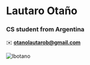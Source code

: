 # Lautaro Otaño
### CS student from Argentina

✉️ **otanolautarob@gmail.com**

<p><img align="center" src="https://github-readme-stats.vercel.app/api/top-langs?username=lbotano&show_icons=true&theme=dark&locale=en&layout=compact" alt="lbotano" /></p>
